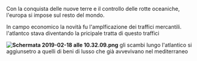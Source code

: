 Con la conquista delle nuove terre e il controllo delle rotte oceaniche, l'europa si impose sul resto del mondo.

In campo economico la novità fu l'amplficazione dei traffici mercantili. l'atlantco stava diventando la pricipale tratta di questo traffici

**![Schermata 2019-02-18 alle 10.32.09.png](https://lh4.googleusercontent.com/-Yl1Bm2XGJDnxGTgZ53IgyIrjpOL45NTsJjJ5-URlxVMZvI5l0L02fkz9kt-43mnNuQF1O17f9H8ZGiL2pnmlXfcmEnOtEl8dpmKd8GcbixpLCCpvhRXk05iUyM6WadwbzMjghZGgwsx1bQrt3yV3w=s2048)**
gli scambi lungo l'atlantico si aggiunsetro a quelli di beni di lusso che già  avvevivano nel mediterraneo
